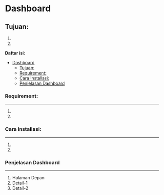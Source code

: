 # Dashboard

## Tujuan:
1. 
2. 

**Daftar isi:**
- [Dashboard](#dashboard)
  * [Tujuan:](#tujuan)
  * [Requirement:](#requirement)
  * [Cara Installasi:](#cara-installasi)
  * [Penjelasan Dashboard](#penjelasan-dashboard)

### Requirement:
----

1.
2.

### Cara Installasi:
----
1.
2.

### Penjelasan Dashboard                
----
1. Halaman Depan
2. Detail-1
3. Detail-2
